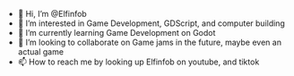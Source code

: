 - 👋 Hi, I’m @Elfinfob
- 👀 I’m interested in Game Development, GDScript, and computer building
- 🌱 I’m currently learning Game Development on Godot
- 💞️ I’m looking to collaborate on Game jams in the future, maybe even an actual game
- 📫 How to reach me by looking up Elfinfob on youtube, and tiktok

<!---
Elfinfob/Elfinfob is a ✨ special ✨ repository because its `README.md` (this file) appears on your GitHub profile.
You can click the Preview link to take a look at your changes.
--->
